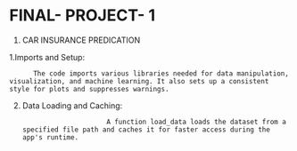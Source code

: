 # FINAL- PROJECT- 1

1. CAR INSURANCE PREDICATION

 1.Imports and Setup:    
          
          The code imports various libraries needed for data manipulation, visualization, and machine learning. It also sets up a consistent style for plots and suppresses warnings.

2. Data Loading and Caching:

                            A function load_data loads the dataset from a specified file path and caches it for faster access during the app's runtime.










